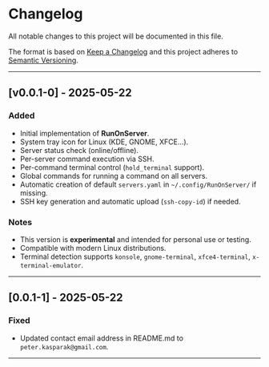 # Changelog

All notable changes to this project will be documented in this file.

The format is based on [Keep a Changelog](https://keepachangelog.com/en/1.1.0/)
and this project adheres to [Semantic Versioning](https://semver.org/spec/v2.0.0.html).

---

## [v0.0.1-0] - 2025-05-22

### Added
- Initial implementation of **RunOnServer**.
- System tray icon for Linux (KDE, GNOME, XFCE...).
- Server status check (online/offline).
- Per-server command execution via SSH.
- Per-command terminal control (`hold_terminal` support).
- Global commands for running a command on all servers.
- Automatic creation of default `servers.yaml` in `~/.config/RunOnServer/` if missing.
- SSH key generation and automatic upload (`ssh-copy-id`) if needed.

### Notes
- This version is **experimental** and intended for personal use or testing.
- Compatible with modern Linux distributions.
- Terminal detection supports `konsole`, `gnome-terminal`, `xfce4-terminal`, `x-terminal-emulator`.

---

## [0.0.1-1] - 2025-05-22

### Fixed
- Updated contact email address in README.md to `peter.kasparak@gmail.com`.

---
